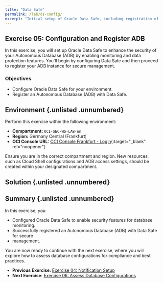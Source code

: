 ```yaml
---
title: "Data Safe"
permalink: /lab/ds-config/
excerpt: "Initial setup of Oracle Data Safe, including registration of an Autonomous Database."
---
```

<!-- markdownlint-disable MD013 -->
<!-- markdownlint-disable MD024 -->
<!-- markdownlint-disable MD033 -->
<!-- markdownlint-disable MD041 -->

## Exercise 05: Configuration and Register ADB

In this exercise, you will set up Oracle Data Safe to enhance the security of
your Autonomous Database (ADB) by enabling monitoring and data protection
features. You'll begin by configuring Data Safe and then proceed to register
your ADB instance for secure management.

### Objectives

- Configure Oracle Data Safe for your environment.
- Register an Autonomous Database (ADB) with Data Safe.

## Environment {.unlisted .unnumbered}

Perform this exercise within the following environment:

- **Compartment:** `OCI-SEC-WS-LAB-nn`
- **Region:** Germany Central (Frankfurt)
- **OCI Console URL:** [OCI Console Frankfurt - Login](https://console.eu-frankfurt-1.oraclecloud.com){:target="_blank" rel="noopener"}

Ensure you are in the correct compartment and region. New resources, such as
Cloud Shell configurations and ADB access settings, should be created within
your designated compartment.

## Solution {.unlisted .unnumbered}

## Summary {.unlisted .unnumbered}

In this exercise, you:

- Configured Oracle Data Safe to enable security features for database monitoring.
- Successfully registered an Autonomous Database (ADB) with Data Safe for secure
- management.

You are now ready to continue with the next exercise, where you will explore how
to assess database configurations for compliance and best practices.

<!-- For Pandoc -->
- **Previous Exercise:** [Exercise 04: Notification Setup](#exercise-04-notification-setup)
- **Next Exercise:** [Exercise 06: Assess Database Configurations](#exercise-06-assess-database-configurations)

<!-- For Jekyll -->
<!-- 
- **Previous Exercise:** [Exercise 04: Notification Setup](../ex02/2x04-Exercise.md)
- **Next Exercise:** [Exercise 06: Assess Database Configurations](../ex03/3x06-Exercise.md)
-->

